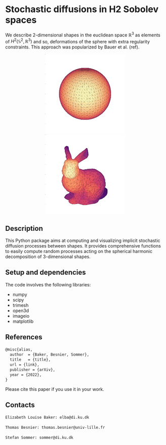 # Stochastic diffusions in H2 Sobolev spaces

We describe 2-dimensional shapes in the euclidean space $\mathbb{R}^3$ as elements of $H^2(\mathbb{S}^2, \mathbb{R}^3)$ and so, deformations of the sphere with extra regularity constraints. This approach was popularized by Bauer et al. (ref).


<p align="center">
  <img src="https://github.com/tbesnier/bm-shapes/blob/main/examples/tests/wiener_process/Q_identity_49coeffs.gif" alt="animated_sphere" style="width:50%"/>
  <img src="https://github.com/tbesnier/bm-shapes/blob/main/examples/tests/wiener_process_bunny/Q_identity_25coeffs.gif" alt="animated_bunny" style="width:50%"/>
</p>
  
## Description
This Python package aims at computing and visualizing implicit stochastic diffusion processes between shapes. It provides comprehensive functions to easily compute random processes acting on the spherical harmonic decomposition of 3-dimensional shapes.

## Setup and dependencies

The code involves the following libraries:
- numpy
- scipy
- trimesh
- open3d
- imageio
- matplotlib

## References

    @misc{alias,
      author  = {Baker, Besnier, Sommer},
      title   = {title},  
      url = {link},
      publisher = {arXiv},  
      year = {2022},
    }

Please cite this paper if you use it in your work.

## Contacts

    Elizabeth Louise Baker: elba@di.ku.dk

    Thomas Besnier: thomas.besnier@univ-lille.fr

    Stefan Sommer: sommer@di.ku.dk
